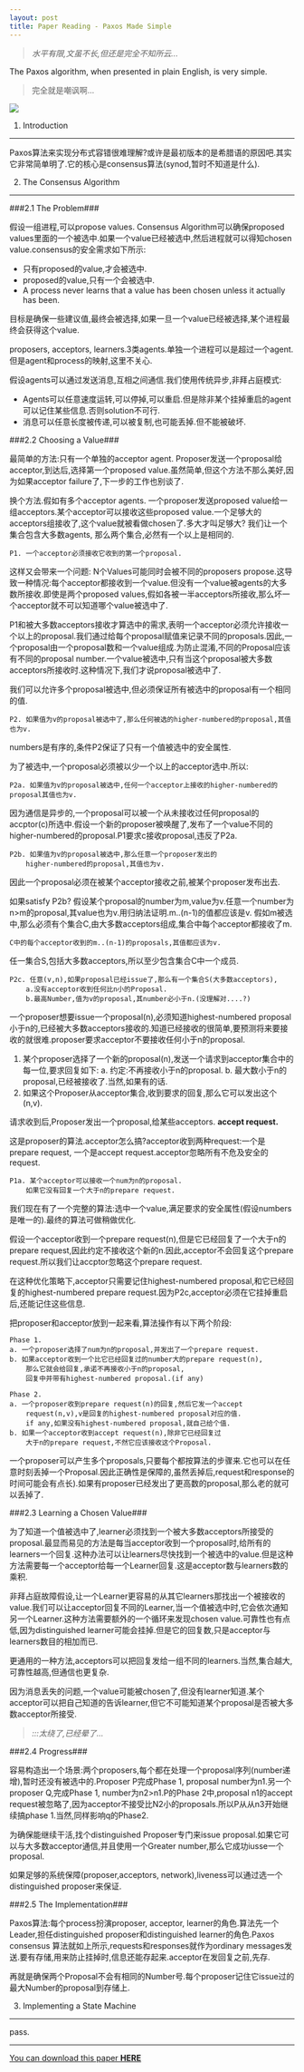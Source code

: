 ```yaml
---
layout: post
title: Paper Reading - Paxos Made Simple
---
```


> *水平有限,文虽不长,但还是完全不知所云...*

The Paxos algorithm, when presented in plain English, is very simple.

> 完全就是嘲讽啊...

![](http://www.lamport.org/leslie.jpg)

1. Introduction
----------------

Paxos算法来实现分布式容错很难理解?或许是最初版本的是希腊语的原因吧.其实它非常简单明了.它的核心是consensus算法(synod,暂时不知道是什么).

2. The Consensus Algorithm
---------------------------

###2.1 The Problem###

假设一组进程,可以propose values. Consensus Algorithm可以确保proposed values里面的一个被选中.如果一个value已经被选中,然后进程就可以得知chosen value.consensus的安全需求如下所示:

* 只有proposed的value,才会被选中.
* proposed的value,只有一个会被选中.
* A process never learns that a value has been chosen unless it actually has been.

目标是确保一些建议值,最终会被选择,如果一旦一个value已经被选择,某个进程最终会获得这个value.

proposers, acceptors, learners.3类agents.单独一个进程可以是超过一个agent.但是agent和process的映射,这里不关心.

假设agents可以通过发送消息,互相之间通信.我们使用传统异步,非拜占庭模式:

* Agents可以任意速度运转,可以停掉,可以重启.但是除非某个挂掉重启的agent可以记住某些信息.否则solution不可行.
* 消息可以任意长度被传递,可以被复制,也可能丢掉.但不能被破坏.

###2.2 Choosing a Value###

最简单的方法:只有一个单独的acceptor agent. Proposer发送一个proposal给acceptor,到达后,选择第一个proposed value.虽然简单,但这个方法不那么美好,因为如果acceptor failure了,下一步的工作也别谈了.

换个方法.假如有多个acceptor agents. 一个proposer发送proposed value给一组acceptors.某个acceptor可以接收这些proposed value.一个足够大的acceptors组接收了,这个value就被看做chosen了.多大才叫足够大? 我们让一个集合包含大多数agents, 那么两个集合,必然有一个以上是相同的.

    P1. 一个acceptor必须接收它收到的第一个proposal.

这样又会带来一个问题: N个Values可能同时会被不同的proposers propose.这导致一种情况:每个acceptor都接收到一个value.但没有一个value被agents的大多数所接收.即使是两个proposed values,假如各被一半acceptors所接收,那么坏一个acceptor就不可以知道哪个value被选中了.

P1和被大多数acceptors接收才算选中的需求,表明一个acceptor必须允许接收一个以上的proposal.我们通过给每个proposal赋值来记录不同的proposals.因此,一个proposal由一个proposal数和一个value组成.为防止混淆,不同的Proposal应该有不同的proposal number.一个value被选中,只有当这个proposal被大多数acceptors所接收时.这种情况下,我们才说proposal被选中了.

我们可以允许多个proposal被选中,但必须保证所有被选中的proposal有一个相同的值.

    P2. 如果值为v的proposal被选中了,那么任何被选的higher-numbered的proposal,其值也为v.

numbers是有序的,条件P2保证了只有一个值被选中的安全属性.

为了被选中,一个proposal必须被以少一个以上的acceptor选中.所以:

    P2a. 如果值为v的proposal被选中,任何一个acceptor上接收的higher-numbered的proposal其值也为v.

因为通信是异步的,一个proposal可以被一个从未接收过任何proposal的accptor(c)所选中.假设一个新的proposer被唤醒了,发布了一个value不同的higher-numbered的proposal.P1要求c接收proposal,违反了P2a.

    P2b. 如果值为v的proposal被选中,那么任意一个proposer发出的
        higher-numbered的proposal,其值也为v.

因此一个proposal必须在被某个acceptor接收之前,被某个proposer发布出去.

如果satisfy P2b? 假设某个proposal的number为m,value为v.任意一个number为n>m的proposal,其value也为v.用归纳法证明.m..(n-1)的值都应该是v. 假如m被选中,那么必须有个集合C,由大多数acceptors组成,集合中每个acceptor都接收了m.

    C中的每个acceptor收到的m..(n-1)的proposals,其值都应该为v.

任一集合S,包括大多数acceptors,所以至少包含集合C中一个成员.

    P2c. 任意(v,n),如果proposal已经issue了,那么有一个集合S(大多数acceptors),
        a.没有acceptor收到任何比n小的Proposal. 
        b.最高Number,值为v的proposal,其number必小于n.(没理解对....?)

一个proposer想要issue一个proposal(n),必须知道highest-numbered proposal小于n的,已经被大多数acceptors接收的.知道已经接收的很简单,要预测将来要接收的就很难.proposer要求acceptor不要接收任何小于n的proposal.

1. 某个proposer选择了一个新的proposal(n),发送一个请求到acceptor集合中的每一位,要求回复如下:
a. 约定:不再接收小于n的proposal.
b. 最大数小于n的proposal,已经被接收了.当然,如果有的话.
2. 如果这个Proposer从acceptor集合,收到要求的回复,那么它可以发出这个(n,v).

请求收到后,Proposer发出一个proposal,给某些acceptors. **accept request.**

这是proposer的算法.acceptor怎么搞?acceptor收到两种request:一个是prepare request, 一个是accept request.acceptor忽略所有不危及安全的request.

    P1a. 某个acceptor可以接收一个num为n的proposal.
        如果它没有回复一个大于n的prepare request.

我们现在有了一个完整的算法:选中一个value,满足要求的安全属性(假设numbers是唯一的).最终的算法可做稍做优化.

假设一个acceptor收到一个prepare request(n),但是它已经回复了一个大于n的prepare request,因此约定不接收这个新的n.因此,acceptor不会回复这个prepare request.所以我们让accptor忽略这个prepare request.

在这种优化策略下,acceptor只需要记住highest-numbered proposal,和它已经回复的highest-numbered prepare request.因为P2c,acceptor必须在它挂掉重启后,还能记住这些信息.

把proposer和acceptor放到一起来看,算法操作有以下两个阶段:

    Phase 1. 
    a. 一个proposer选择了num为n的proposal,并发出了一个prepare request.
    b. 如果acceptor收到一个比它已经回复过的number大的prepare request(n),
        那么它就会给回复,承诺不再接收小于n的proposal,
        回复中并带有highest-numbered proposal.(if any)

    Phase 2.
    a. 一个proposer收到prepare request(n)的回复,然后它发一个accept 
        request(n,v),v是回复的highest-numbered proposal对应的值.
        if any,如果没有highest-numbered proposal,就自己给个值.
    b. 如果一个acceptor收到accept request(n),除非它已经回复过
        大于n的prepare request,不然它应该接收这个Proposal.

一个proposer可以产生多个proposals,只要每个都按算法的步骤来.它也可以在任意时刻丢掉一个Proposal.因此正确性是保障的,虽然丢掉后,request和response的时间可能会有点长).如果有proposer已经发出了更高数的proposal,那么老的就可以丢掉了.

###2.3 Learning a Chosen Value###

为了知道一个值被选中了,learner必须找到一个被大多数acceptors所接受的proposal.最显而易见的方法是每当acceptor收到一个proposal时,给所有的learners一个回复.这种办法可以让learners尽快找到一个被选中的value.但是这种方法需要每一个acceptor给每一个Learner回复.这是acceptor数与learners数的乘积.

非拜占庭故障假设,让一个Learner更容易的从其它learners那找出一个被接收的value.我们可以让acceptor回复不同的Learner,当一个值被选中时,它会依次通知另一个Learner.这种方法需要额外的一个循环来发现chosen value.可靠性也有点低,因为distinguished learner可能会挂掉.但是它的回复数,只是acceptor与learners数目的相加而已.

更通用的一种方法,acceptors可以把回复发给一组不同的learners.当然,集合越大,可靠性越高,但通信也更复杂.

因为消息丢失的问题,一个value可能被chosen了,但没有learner知道.某个acceptor可以把自己知道的告诉learner,但它不可能知道某个proposal是否被大多数acceptor所接受.

> *:::太绕了,已经晕了...*

###2.4 Progress###

容易构造出一个场景:两个proposers,每个都在处理一个proposal序列(number递增),暂时还没有被选中的.Proposer P完成Phase 1, proposal number为n1.另一个proposer Q,完成Phase 1, number为n2>n1.P的Phase 2中,proposal n1的accept request被忽略了,因为acceptor不接受比N2小的proposals.所以P从从n3开始继续搞phase 1.当然,同样影响q的Phase2.

为确保能继续干活,找个distinguished Proposer专门来issue proposal.如果它可以与大多数acceptor通信,并且使用一个Greater number,那么它成功iusse一个proposal.

如果足够的系统保障(proposer,acceptors, network),liveness可以通过选一个distinguished proposer来保证.

###2.5 The Implementation###

Paxos算法:每个process扮演proposer, acceptor, learner的角色.算法先一个Leader,担任distinguished proposer和distinguished learner的角色.Paxos consensus 算法就如上所示,requests和responses就作为ordinary messages发送.要有存储,用来防止挂掉时,信息还能存起来.acceptor在发回复之前,先存.

再就是确保两个Proposal不会有相同的Number号.每个proposer记住它issue过的最大Number的proposal到存储上.

3. Implementing a State Machine
--------------------------------

pass.

---

[You can download this paper **HERE**][1]

[1]: {{site.baseurl}}/papers/ds/paxos-simple.pdf
